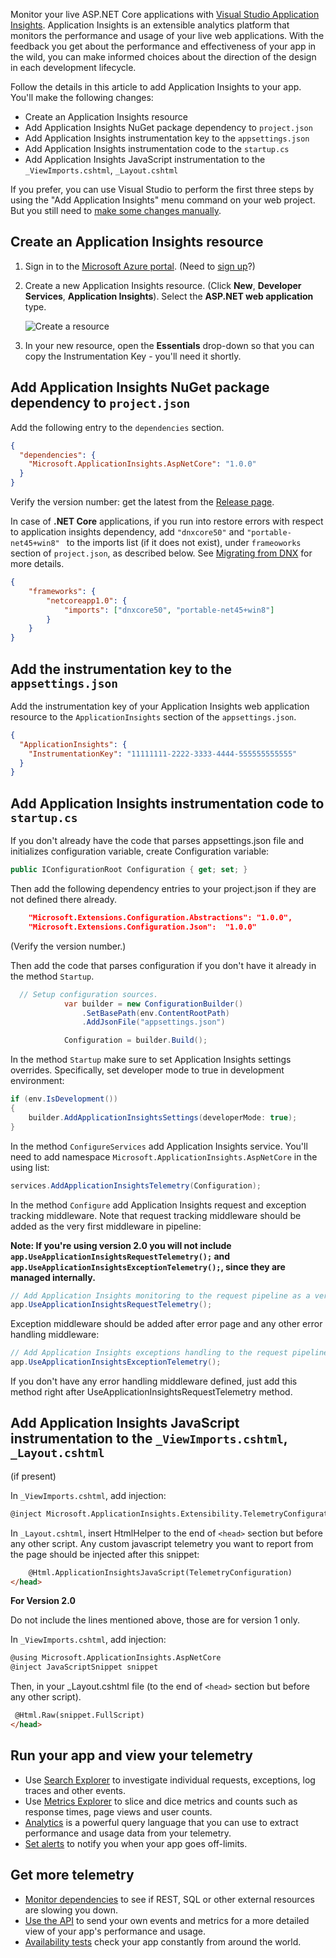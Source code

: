 Monitor your live ASP.NET Core applications with [Visual Studio Application Insights](https://azure.microsoft.com/documentation/articles/app-insights-overview/). Application Insights is an extensible analytics platform that monitors the performance and usage of your live web applications. With the feedback you get about the performance and effectiveness of your app in the wild, you can make informed choices about the direction of the design in each development lifecycle.

Follow the details in this article to add Application Insights to your app. You'll make the following changes:

- Create an Application Insights resource
- Add Application Insights NuGet package dependency to `project.json`
- Add Application Insights instrumentation key to the `appsettings.json`
- Add Application Insights instrumentation code to the `startup.cs`
- Add Application Insights JavaScript instrumentation to the `_ViewImports.cshtml`, `_Layout.cshtml`

If you prefer, you can use Visual Studio to perform the first three steps by using the "Add Application Insights" menu command on your web project. But you still need to [make some changes manually](#manual).

## Create an Application Insights resource

1. Sign in to the [Microsoft Azure portal](https://portal.azure.com). (Need to [sign up](https://azure.microsoft.com/pricing/free-trial/)?)
2. Create a new Application Insights resource. (Click **New**, **Developer Services**, **Application Insights**). Select the **ASP.NET web application** type.

    ![Create a resource](https://acom.azurecomcdn.net/80C57D/cdn/mediahandler/docarticles/dpsmedia-prod/azure.microsoft.com/en-us/documentation/articles/app-insights-create-new-resource/20160826050250/01-new.png)
3. In your new resource, open the **Essentials** drop-down so that you can copy the Instrumentation Key - you'll need it shortly. 

## Add Application Insights NuGet package dependency to `project.json`
Add the following entry to the `dependencies` section. 

``` json
{
  "dependencies": {
    "Microsoft.ApplicationInsights.AspNetCore": "1.0.0"
  }
}
```

Verify the version number: get the latest from the [Release page](https://github.com/Microsoft/ApplicationInsights-aspnetcore/releases). 

In case of **.NET Core** applications, if you run into restore errors with respect to application insights dependency,  add ```"dnxcore50"``` and ```"portable-net45+win8" ``` to the imports list (if it does not exist), under ```frameoworks``` section of ```project.json```, as described below. See [Migrating from DNX](http://dotnet.github.io/docs/core-concepts/dnx-migration.html) for more details.
``` json
{
    "frameworks": {
        "netcoreapp1.0": { 
            "imports": ["dnxcore50", "portable-net45+win8"]
        }
    }
}
```

## Add the instrumentation key to the `appsettings.json`

Add the instrumentation key of your Application Insights web application resource to the `ApplicationInsights` section of the `appsettings.json`. 

``` json
{
  "ApplicationInsights": {
    "InstrumentationKey": "11111111-2222-3333-4444-555555555555"
  }
}
```
<a name="manual"></a>
## Add Application Insights instrumentation code to `startup.cs`

If you don't already have the code that parses appsettings.json file and initializes configuration variable, create Configuration variable:

``` C#
public IConfigurationRoot Configuration { get; set; }
```

Then add the following dependency entries to your project.json if they are not defined there already.
``` json
    "Microsoft.Extensions.Configuration.Abstractions": "1.0.0",
    "Microsoft.Extensions.Configuration.Json":  "1.0.0"
```

(Verify the version number.)

Then add the code that parses configuration if you don't have it already in the method ```Startup```.

``` C#
  // Setup configuration sources.
            var builder = new ConfigurationBuilder()
                .SetBasePath(env.ContentRootPath)
                .AddJsonFile("appsettings.json")

            Configuration = builder.Build();
```


In the method ```Startup``` make sure to set Application Insights settings overrides. Specifically, set developer mode to true in development environment:

``` C#
if (env.IsDevelopment())
{
    builder.AddApplicationInsightsSettings(developerMode: true);
}
```

In the method ```ConfigureServices``` add Application Insights service. You'll need to add namespace ```Microsoft.ApplicationInsights.AspNetCore``` in the using list:
``` c#
services.AddApplicationInsightsTelemetry(Configuration);
```

In the method ```Configure``` add Application Insights request and exception tracking middleware. Note that request tracking middleware should be added as the very first middleware in pipeline:

**Note: If you're using version 2.0 you will not include ```app.UseApplicationInsightsRequestTelemetry();``` and ```app.UseApplicationInsightsExceptionTelemetry();```, since they are managed internally.**

``` c#
// Add Application Insights monitoring to the request pipeline as a very first middleware.
app.UseApplicationInsightsRequestTelemetry();
```
Exception middleware should be added after error page and any other error handling middleware:

``` c#
// Add Application Insights exceptions handling to the request pipeline.
app.UseApplicationInsightsExceptionTelemetry();
```
If you don't have any error handling middleware defined, just add this method right after UseApplicationInsightsRequestTelemetry method.

## Add Application Insights JavaScript instrumentation to the `_ViewImports.cshtml`, `_Layout.cshtml`
 (if present)

In `_ViewImports.cshtml`, add injection:
``` html
@inject Microsoft.ApplicationInsights.Extensibility.TelemetryConfiguration TelemetryConfiguration 
```

In `_Layout.cshtml`, insert HtmlHelper to the end of ```<head>``` section but before any other script. Any custom javascript telemetry you want to report from the page should be injected after this snippet:

``` html
	@Html.ApplicationInsightsJavaScript(TelemetryConfiguration) 
</head>
```
**For Version 2.0**

Do not include the lines mentioned above, those are for version 1 only.

In `_ViewImports.cshtml`, add injection:
``` html
@using Microsoft.ApplicationInsights.AspNetCore
@inject JavaScriptSnippet snippet
```
Then, in your _Layout.cshtml file (to the end of ```<head>``` section but before any other script).
```html
 @Html.Raw(snippet.FullScript)
</head>
```


## Run your app and view your telemetry

* Use [Search Explorer](https://azure.microsoft.com/documentation/articles/app-insights-diagnostic-search/) to investigate individual requests, exceptions, log traces and other events.
* Use [Metrics Explorer](https://azure.microsoft.com/documentation/articles/app-insights-metrics-explorer/) to slice and dice metrics and counts such as response times, page views and user counts.
* [Analytics](https://azure.microsoft.com/documentation/articles/app-insights-analytics/) is a powerful query language that you can use to extract performance and usage data from your telemetry.
* [Set alerts](https://azure.microsoft.com/documentation/articles/app-insights-alerts/) to notify you when your app goes off-limits.

## Get more telemetry

* [Monitor dependencies](https://azure.microsoft.com/documentation/articles/app-insights-dependencies/) to see if REST, SQL or other external resources are slowing you down.
* [Use the API](https://azure.microsoft.com/documentation/articles/app-insights-api-custom-events-metrics/) to send your own events and metrics for a more detailed view of your app's performance and usage.
* [Availability tests](https://azure.microsoft.com/documentation/articles/app-insights-monitor-web-app-availability/) check your app constantly from around the world. 

